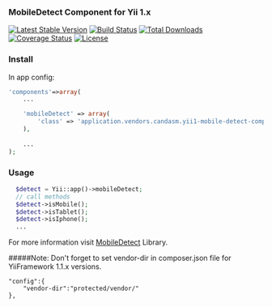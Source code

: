 ### MobileDetect Component for Yii 1.x
[![Latest Stable Version](https://poser.pugx.org/candasm/yii1-mobile-detect-component/v/stable)](https://packagist.org/packages/candasm/yii1-mobile-detect-component)
[![Build Status](https://travis-ci.org/candasm/yii1-mobile-detect-component.svg?branch=master)](https://travis-ci.org/candasm/yii1-mobile-detect-component)
[![Total Downloads](https://poser.pugx.org/candasm/yii1-mobile-detect-component/downloads)](https://packagist.org/packages/candasm/yii1-mobile-detect-component)
[![Coverage Status](https://coveralls.io/repos/github/candasm/yii1-mobile-detect-component/badge.svg?branch=master)](https://coveralls.io/github/candasm/yii1-mobile-detect-component?branch=master)
[![License](https://poser.pugx.org/candasm/yii1-mobile-detect-component/license)](https://packagist.org/packages/candasm/yii1-mobile-detect-component)
### Install
In app config:
```php
'components'=>array(
    ...

    'mobileDetect' => array(
        'class' => 'application.vendors.candasm.yii1-mobile-detect-component.src.MobileDetectComponent'
    ),
    
    ...
);
```

### Usage
```php
  $detect = Yii::app()->mobileDetect;
  // call methods
  $detect->isMobile();
  $detect->isTablet();
  $detect->isIphone();
  ...
```
For more information visit [MobileDetect](https://github.com/serbanghita/Mobile-Detect) Library. 



#####Note: Don't forget to set vendor-dir in composer.json file for YiiFramework 1.1.x versions.
```
"config":{
	"vendor-dir":"protected/vendor/"
},
```